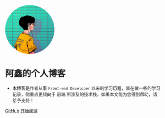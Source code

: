 <img width="160px" style="border-radius: 50%" bor src="./img/logo.jpg">

# 阿鑫的个人博客

- 本博客是作者从事 ``` Front-end Developer ``` 以来的学习历程，旨在做一些的学习记录，侧重点更倾向于 前端 所涉及的技术栈，如果本文能为您得到帮助，请给予支持！

<!-- [![stars](https://badgen.net/github/stars/Q-Angelo/Nodejs-Roadmap?icon=github&color=4ab8a1)](https://github.com/Q-Angelo/Nodejs-Roadmap) [![forks](https://badgen.net/github/forks/Q-Angelo/Nodejs-Roadmap?icon=github&color=4ab8a1)](https://github.com/Q-Angelo/Nodejs-Roadmap) [<img src="https://img.shields.io/static/v1.svg?label=%E6%85%95%E8%AF%BE&message=3k%20stars&color=ef151f">](https://www.imooc.com/u/2667395) [<img src="https://img.shields.io/badge/%E6%8E%98%E9%87%91-160%20likes-brightgreen.svg">](https://juejin.im/user/5ae4348f6fb9a07aac2436f1) -->


[GitHub](<https://github.com/tulaoda/blog>)
[开始阅读](README.md)

